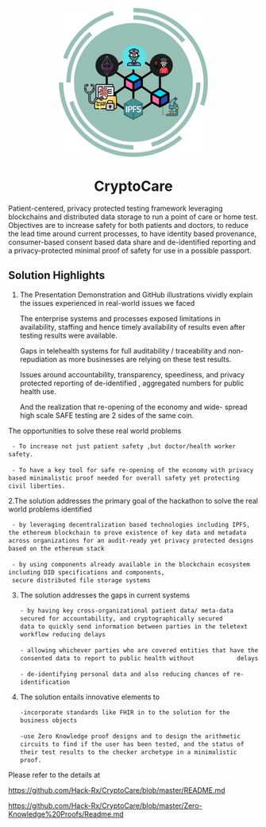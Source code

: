 <p align="center">
  <img width="300"  src="images/CryptoCare logo.png">
  <h1 align= "center">CryptoCare</h1>
</p>
Patient-centered, privacy protected testing framework leveraging blockchains and distributed data storage to run a point of care or home test. Objectives are to increase safety for both patients and doctors, to reduce the lead time around current processes, to have identity based provenance, consumer-based consent based data share and de-identified reporting and a privacy-protected minimal proof of safety for use in a possible passport.

## Solution Highlights  


1. The Presentation Demonstration and GitHub illustrations vividly explain the issues experienced in real-world issues we faced

     The enterprise systems and processes exposed limitations in availability, staffing and hence timely availability of
     results even after testing results were available.

     Gaps in telehealth systems for full auditability / traceability and non-repudiation as more businesses are relying on
     these test results.
  
     Issues around accountability, transparency, speediness, and privacy protected reporting of de-identified , aggregated
     numbers for public health use.
  
     And the realization that re-opening of the economy and wide- spread high scale SAFE testing are 2 sides of the same coin.

 The opportunities to solve these real world problems
    
     - To increase not just patient safety ,but doctor/health worker safety.

     - To have a key tool for safe re-opening of the economy with privacy based minimalistic proof needed for overall safety yet protecting civil liberties.

2.The solution addresses the primary goal of the hackathon to solve the real world problems identified 

     - by leveraging decentralization based technologies including IPFS, the ethereum blockchain to prove existence of key data and metadata across organizations for an audit-ready yet privacy protected designs based on the ethereum stack 

     - by using components already available in the blockchain ecosystem including DID specifications and components, 
     secure distributed file storage systems

3. The solution addresses the gaps in current systems

       - by having key cross-organizational patient data/ meta-data secured for accountability, and cryptographically secured          data to quickly send information between parties in the teletext workflow reducing delays

       - allowing whichever parties who are covered entities that have the consented data to report to public health without            delays
    
       - de-identifying personal data and also reducing chances of re-identification 

4. The solution entails innovative elements to 

       -incorporate standards like FHIR in to the solution for the business objects

       -use Zero Knowledge proof designs and to design the arithmetic circuits to find if the user has been tested, and the status of their test results to the checker archetype in a minimalistic proof.

Please refer to the details at 

https://github.com/Hack-Rx/CryptoCare/blob/master/README.md

https://github.com/Hack-Rx/CryptoCare/blob/master/Zero-Knowledge%20Proofs/Readme.md

